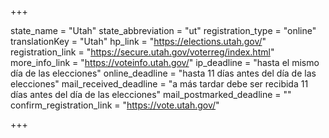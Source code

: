 +++

state_name = "Utah"
state_abbreviation = "ut"
registration_type = "online"
translationKey = "Utah"
hp_link = "https://elections.utah.gov/"
registration_link = "https://secure.utah.gov/voterreg/index.html"
more_info_link = "https://voteinfo.utah.gov/"
ip_deadline = "hasta el mismo día de las elecciones"
online_deadline = "hasta 11 días antes del día de las elecciones"
mail_received_deadline = "a más tardar debe ser recibida 11 días antes del día de las elecciones"
mail_postmarked_deadline = ""
confirm_registration_link = "https://vote.utah.gov/"

+++